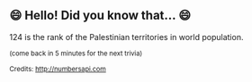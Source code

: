 ## :smile: Hello! Did you know that... :smile:
124 is the rank of the Palestinian territories in world population.

<sup>(come back in 5 minutes for the next trivia)</sup>


<sup>Credits: http://numbersapi.com</sup>

